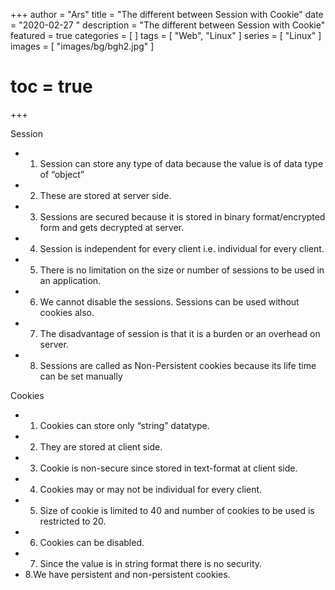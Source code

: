 +++
author = "Ars"
title = "The different between Session with Cookie"
date = "2020-02-27 "
description = "The different between Session with Cookie"
featured = true
categories = [
]
tags = [
  "Web",
  "Linux"
]
series = [
  "Linux"
]
images = [
  "images/bg/bgh2.jpg"
]
# toc = true
+++

Session
- 1. Session can store any type of data because the value is of data type of “object”
- 2. These are stored at server side.
- 3. Sessions are secured because it is stored in binary format/encrypted form and gets decrypted at server.
- 4. Session is independent for every client i.e. individual for every client.
- 5. There is no limitation on the size or number of sessions to be used in an application.
- 6. We cannot disable the sessions. Sessions can be used without cookies also.
- 7. The disadvantage of session is that it is a burden or an overhead on server.
- 8. Sessions are called as Non-Persistent cookies because its life time can be set manually


Cookies
- 1. Cookies can store only “string” datatype.
- 2. They are stored at client side.
- 3. Cookie is non-secure since stored in text-format at client side.
- 4. Cookies may or may not be individual for every client.
- 5. Size of cookie is limited to 40 and number of cookies to be used is restricted to 20.
- 6. Cookies can be disabled.
- 7. Since the value is in string format there is no security.
- 8.We have persistent and non-persistent cookies.


